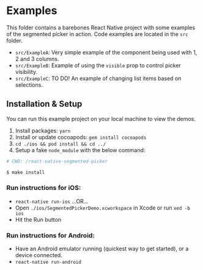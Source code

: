 # Examples

This folder contains a barebones React Native project with some examples of the segmented picker in action. Code examples are located in the `src` folder.

- `src/ExampleA`: Very simple example of the component being used with 1, 2 and 3 columns.
- `src/ExampleB`: Example of using the `visible` prop to control picker visibility.
- `src/ExampleC`: TO DO! An example of changing list items based on selections.

## Installation & Setup

You can run this example project on your local machine to view the demos.

1. Install packages: `yarn`
2. Install or update cocoapods: `gem install cocoapods`
3. `cd ./ios && pod install && cd ../`
4. Setup a fake `node_module` with the below command:

```bash
# CWD: /react-native-segmented-picker

$ make install
```

### Run instructions for iOS:
- `react-native run-ios`
...OR...
- Open `./ios/SegmentedPickerDemo.xcworkspace` in Xcode or run `xed -b ios`
- Hit the Run button

### Run instructions for Android:
- Have an Android emulator running (quickest way to get started), or a device connected.
- `react-native run-android`
